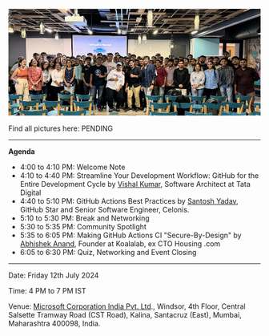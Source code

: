 ![image](/assets/2024-07-12.jpg)

Find all pictures here: PENDING

-----------

**Agenda**

- 4:00 to 4:10 PM: Welcome Note
- 4:10 to 4:40 PM: Streamline Your Development Workflow: GitHub for the Entire Development Cycle by [Vishal Kumar](https://github.com/vishal-kr-barnwal), Software Architect at Tata Digital
- 4:40 to 5:10 PM: GitHub Actions Best Practices by [Santosh Yadav](https://github.com/santoshyadavdev), GitHub Star and Senior Software Engineer, Celonis.
- 5:10 to 5:30 PM: Break and Networking
- 5:30 to 5:35 PM: Community Spotlight
- 5:35 to 6:05 PM: Making GitHub Actions CI "Secure-By-Design" by [Abhishek Anand](https://github.com/raianand), Founder at Koalalab, ex CTO Housing .com
- 6:05 to 6:30 PM: Quiz, Networking and Event Closing

-----------

Date: Friday 12th July 2024

Time: 4 PM to 7 PM IST

Venue: [Microsoft Corporation India Pvt. Ltd](https://maps.app.goo.gl/1FhuCQERoZNFa981A)., Windsor, 4th Floor, Central Salsette Tramway Road (CST Road), Kalina, Santacruz (East), Mumbai, Maharashtra 400098, India.
